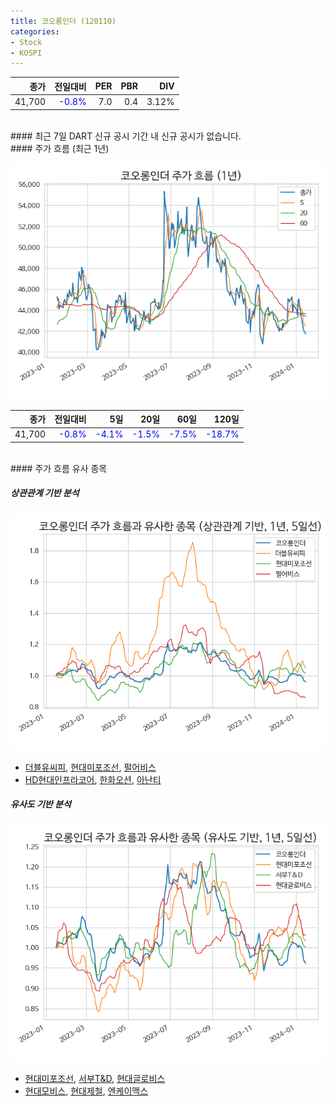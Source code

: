 ```yaml
---
title: 코오롱인더 (120110)
categories:
- Stock
- KOSPI
---
```


|**종가**|**전일대비**|**PER**|**PBR**|**DIV**|
|---:|-------:|--:|--:|--:|
|41,700|<span style="color: blue">-0.8%</span>|7.0|0.4|3.12%|

<!-- more -->

<br>
#### 최근 7일 DART 신규 공시
기간 내 신규 공시가 없습니다.

<br>
#### 주가 흐름 (최근 1년)

![120110](/assets/images/stock/120110.png)

|**종가**|**전일대비**|**5일**|**20일**|**60일**|**120일**|
|---:|-------:|--:|---:|---:|----:|
|41,700|<span style="color: blue">-0.8%</span>|<span style="color: blue">-4.1%</span>|<span style="color: blue">-1.5%</span>|<span style="color: blue">-7.5%</span>|<span style="color: blue">-18.7%</span>|

<br>
#### 주가 흐름 유사 종목

##### 상관관계 기반 분석

![120110](/assets/images/stock/120110_corr.png)
- [더블유씨피](/393890/), [현대미포조선](/010620/), [펄어비스](/263750/)
- [HD현대인프라코어](/042670/), [한화오션](/042660/), [아난티](/025980/)

##### 유사도 기반 분석

![120110](/assets/images/stock/120110_sim.png)
- [현대미포조선](/010620/), [서부T&D](/006730/), [현대글로비스](/086280/)
- [현대모비스](/012330/), [현대제철](/004020/), [엔케이맥스](/182400/)